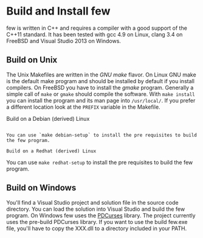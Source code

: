 Build and Install few
=====================

few is written in C++ and requires a compiler with a good support of
the C++11 standard. It has been tested with gcc 4.9 on Linux, clang
3.4 on FreeBSD and Visual Studio 2013 on Windows.

Build on Unix
-------------

The Unix Makefiles are written in the _GNU make_ flavor. On Linux GNU
make is the default make program and should be installed by default if
you install compilers. On FreeBSD you have to install the _gmake_
program. Generally a simple call of `make` or `gmake` should compile
the software. With `make install` you can install the program and its
man page into `/usr/local/`. If you prefer a different location look
at the `PREFIX` variable in the Makefile.

Build on a Debian (derived) Linux
~~~~~~~~~~~~~~~~~~~~~~~~~~~~~~~~~

You can use `make debian-setup` to install the pre requisites to build
the few program.

Build on a Redhat (derived) Linux
~~~~~~~~~~~~~~~~~~~~~~~~~~~~~~~~~

You can use `make redhat-setup` to install the pre requisites to build
the few program.

Build on Windows
----------------

You'll find a Visual Studio project and solution file in the source
code directory. You can load the solution into Visual Studio and build
the few program. On Windows few uses the
[PDCurses](http://pdcurses.sourceforge.net/) library. The project
currently uses the pre-build PDCurses library. If you want to use the
build few.exe file, you'll have to copy the XXX.dll to a directory
included in your PATH.
